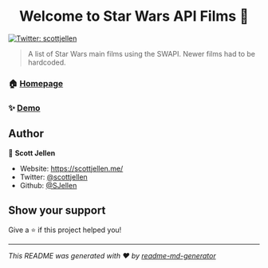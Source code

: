 <h1 align="center">Welcome to Star Wars API Films 👋</h1>
<p>
  <a href="https://twitter.com/scottjellen" target="_blank">
    <img alt="Twitter: scottjellen" src="https://img.shields.io/twitter/follow/scottjellen.svg?style=social" />
  </a>
</p>

> A list of Star Wars main films using the SWAPI. Newer films had to be hardcoded.

### 🏠 [Homepage](https://swapi-films.now.sh/)

### ✨ [Demo](https://swapi-films.now.sh/)

## Author

👤 **Scott Jellen**

* Website: https://scottjellen.me/
* Twitter: [@scottjellen](https://twitter.com/scottjellen)
* Github: [@SJellen](https://github.com/SJellen)

## Show your support

Give a ⭐️ if this project helped you!

***
_This README was generated with ❤️ by [readme-md-generator](https://github.com/kefranabg/readme-md-generator)_